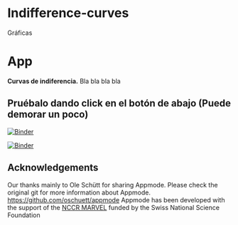 # Indifference-curves
Gráficas

# App

**Curvas de indiferencia.**
Bla bla bla bla
## Pruébalo dando click en el botón de abajo (Puede demorar un poco)

[![Binder](https://mybinder.org/badge_logo.svg)](https://mybinder.org/v2/gh/KathyaFigueroa/Indifference-curves.git/master?urlpath=%2Fapps%2FCurvas_de_Indiferencia.ipynb)


[![Binder](https://mybinder.org/badge_logo.svg)](https://mybinder.org/v2/gh/JNinoGarc/App.git/master?urlpath=%2Fapps%2Fexample_app.ipynb)


## Acknowledgements
Our thanks mainly to Ole Schütt for sharing Appmode.
Please check the original git for more information about Appmode.
https://github.com/oschuett/appmode
Appmode has been developed with the support of the [NCCR MARVEL](http://nccr-marvel.ch/) funded by the Swiss National Science Foundation
